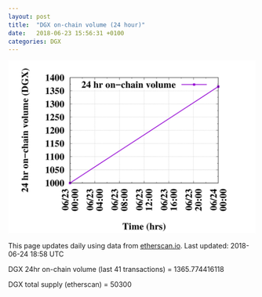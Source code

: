 ```yaml
---
layout: post
title:  "DGX on-chain volume (24 hour)"
date:   2018-06-23 15:56:31 +0100
categories: DGX
---
```


![DGX volume graph](dgxvolume_scripts/out.png)


This page updates daily using data from [etherscan.io](https://etherscan.io). Last updated:
2018-06-24 18:58 UTC

DGX 24hr on-chain volume (last 41 transactions) = 1365.774416118

DGX total supply (etherscan) = 50300

